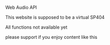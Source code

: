 
Web Audio API 

This website is supposed to be a virtual SP404

All functions not available yet 

please support if you enjoy content like this
